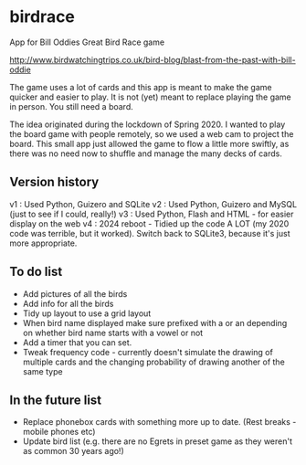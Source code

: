 # birdrace
App for Bill Oddies Great Bird Race game

http://www.birdwatchingtrips.co.uk/bird-blog/blast-from-the-past-with-bill-oddie

The game uses a lot of cards and this app is meant to make the game quicker and easier to play.
It is not (yet) meant to replace playing the game in person. You still need a board.

The idea originated during the lockdown of Spring 2020. I wanted to play the board game with people remotely, so we used a web cam to project the board. This small app just allowed the game to flow a little more swiftly, as there was no need now to shuffle and manage the many decks of cards.

## Version history

v1 : Used Python, Guizero and SQLite
v2 : Used Python, Guizero and MySQL (just to see if I could, really!)
v3 : Used Python, Flash and HTML - for easier display on the web
v4 : 2024 reboot - Tidied up the code A LOT (my 2020 code was terrible, but it worked). Switch back to SQLite3, because it's just more appropriate.


## To do list

- Add pictures of all the birds
- Add info for all the birds
- Tidy up layout to use a grid layout
- When bird name displayed make sure prefixed with a or an depending on whether bird name starts with a vowel or not
- Add a timer that you can set.
- Tweak frequency code - currently doesn't simulate the drawing of multiple cards and the changing probability of drawing another of the same type


## In the future list

- Replace phonebox cards with something more up to date.  (Rest breaks - mobile phones etc)
- Update bird list (e.g. there are no Egrets in preset game as they weren't as common 30 years ago!)

